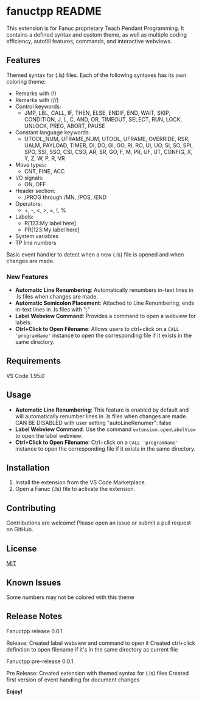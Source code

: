# fanuctpp README

This extension is for Fanuc proprietary Teach Pendant Programming. It contains a defined syntax and custom theme, as well as multiple coding efficiency, autofill features, commands, and interactive webviews.

## Features

Themed syntax for (.ls) files. Each of the following syntaxes has its own coloring theme:
- Remarks with (!)
- Remarks with (//)
- Control keywords:
    - JMP, LBL, CALL, IF, THEN, ELSE, ENDIF, END, WAIT, SKIP, CONDITION, J, L, C, AND, OR, TIMEOUT, SELECT, RUN, LOCK, UNLOCK, PREG, ABORT, PAUSE
- Constant language keywords:
    - UTOOL_NUM, UFRAME_NUM, UTOOL, UFRAME, OVERRIDE, RSR, UALM, PAYLOAD, TIMER, DI, DO, GI, GO, RI, RO, UI, UO, SI, SO, SPI, SPO, SSI, SSO, CSI, CSO, AR, SR, GO, F, M, PR, UF, UT, CONFIG, X, Y, Z, W, P, R, VR
- Move types:
    - CNT, FINE, ACC
- I/O signals:
    - ON, OFF
- Header section:
    - /PROG through /MN, /POS, /END
- Operators:
    - +, -, <, >, =, !, %
- Labels:
    - R[123:My label here]
    - PR[123:My label here]
- System variables
- TP line numbers

Basic event handler to detect when a new (.ls) file is opened and when changes are made.

### New Features

- **Automatic Line Renumbering**: Automatically renumbers in-text lines in .ls files when changes are made.
- **Automatic Semicolon Placement**: Attached to Line Renumbering, ends in-text lines in .ls files with ";"
- **Label Webview Command**: Provides a command to open a webview for labels.
- **Ctrl+Click to Open Filename**: Allows users to ctrl+click on a `CALL 'programName'` instance to open the corresponding file if it exists in the same directory.

## Requirements

VS Code 1.95.0

## Usage

- **Automatic Line Renumbering**: This feature is enabled by default and will automatically renumber lines in .ls files when changes are made.
CAN BE DISABLED with user setting "autoLineRenumer": false
- **Label Webview Command**: Use the command `extension.openLabelView` to open the label webview.
- **Ctrl+Click to Open Filename**: Ctrl+click on a `CALL 'programName'` instance to open the corresponding file if it exists in the same directory.

## Installation

1. Install the extension from the VS Code Marketplace.
2. Open a Fanuc (.ls) file to activate the extension.

## Contributing

Contributions are welcome! Please open an issue or submit a pull request on GitHub.

## License

[MIT](https://github.com/NateyJayBee/fanuctpp/blob/master/LICENSE.md)

## Known Issues

Some numbers may not be colored with this theme

## Release Notes

Fanuctpp release 0.0.1

Release:
    Created label webview and command to open it
    Created ctrl+click definition to open filename if it's in the same directory as current file

Fanuctpp pre-release 0.0.1

Pre Release:
    Created extension with themed syntax for (.ls) files
    Created first version of event handling for document changes

**Enjoy!**

